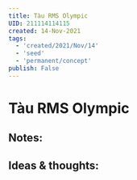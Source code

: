 ```yaml
---
title: Tàu RMS Olympic
UID: 211114114115
created: 14-Nov-2021
tags:
  - 'created/2021/Nov/14'
  - 'seed'
  - 'permanent/concept'
publish: False
---
```

# Tàu RMS Olympic

## Notes:


## Ideas & thoughts:



